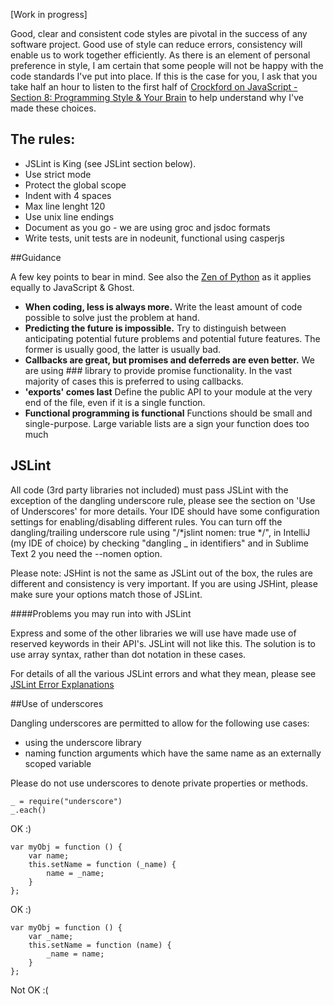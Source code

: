 [Work in progress]

Good, clear and consistent code styles are pivotal in the success of any software project. Good use of style can reduce errors, consistency will enable us to work together efficiently. As there is an element of personal preference in style, I am certain that some people will not be happy with the code standards I've put into place. If this is the case for you, I ask that you take half an hour to listen to the first half of [Crockford on JavaScript - Section 8: Programming Style & Your Brain](http://www.youtube.com/watch?v=taaEzHI9xyY&feature=youtube_gdata_player) to help understand why I've made these choices.

## The rules:

* JSLint is King (see JSLint section below). 
* Use strict mode
* Protect the global scope
* Indent with 4 spaces
* Max line lenght 120
* Use unix line endings
* Document as you go - we are using groc and jsdoc formats
* Write tests, unit tests are in nodeunit, functional using casperjs

##Guidance

A few key points to bear in mind. See also the [Zen of Python](http://www.python.org/dev/peps/pep-0020/) as it applies equally to JavaScript & Ghost.

* **When coding, less is always more.** Write the least amount of code possible to solve just the problem at hand. 
* **Predicting the future is impossible.** Try to distinguish between anticipating potential future problems and potential future features. The former is usually good, the latter is usually bad.
* **Callbacks are great, but promises and deferreds are even better.** We are using ### library to provide promise functionality. In the vast majority of cases this is preferred to using callbacks.
* **'exports' comes last**
Define the public API to your module at the very end of the file, even if it is a single function.
* **Functional programming is functional** Functions should be small and single-purpose. Large variable lists are a sign your function does too much


## JSLint

All code (3rd party libraries not included) must pass JSLint with the exception of the dangling underscore rule, please see the section on 'Use of Underscores' for more details. Your IDE should have some configuration settings for enabling/disabling different rules. You can turn off the dangling/trailing underscore rule using "/*jslint nomen: true */", in IntelliJ (my IDE of choice) by checking "dangling _ in identifiers" and in Sublime Text 2 you need the --nomen option.

Please note: JSHint is not the same as JSLint out of the box, the rules are different and consistency is very important. If you are using JSHint, please make sure your options match those of JSLint.


####Problems you may run into with JSLint

Express and some of the other libraries we will use have made use of
reserved keywords in their API's. JSLint will not like this. The
solution is to use array syntax, rather than dot notation in these
cases.

For details of all the various JSLint errors and what they mean, please see [JSLint Error Explanations](http://jslinterrors.com/)

##Use of underscores

Dangling underscores are permitted to allow for the following use cases:

* using the underscore library
* naming function arguments which have the same name as an externally scoped variable

Please do not use underscores to denote private properties or methods.

```
_ = require("underscore")
_.each()
```
OK :)

```
var myObj = function () {
    var name;
    this.setName = function (_name) {
        name = _name;
    }
};
```
OK :)

```
var myObj = function () {
    var _name;
    this.setName = function (name) {
        _name = name;
    }
};
```
Not OK :(